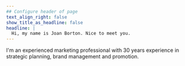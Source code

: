 ```yaml
---
## Configure header of page
text_align_right: false
show_title_as_headline: false
headline: |
  Hi, my name is Joan Borton. Nice to meet you.
---
```


<!-- this is a subheadline -->
I'm an experienced marketing professional with 30 years experience in strategic planning, brand management and promotion.
